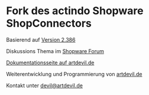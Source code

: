 Fork des actindo Shopware ShopConnectors
========================================

Basierend auf [Version 2.386](http://wiki.actindo.de/wiki/index.php?title=Handbuch:ShopConnector_Download#Shopware_3.5.0_und_h.C3.B6her "Version 2.386 im actindo wiki")

Diskussions Thema im [Shopware Forum](http://forum.shopware.de/-f20/-t2171.html "bisherige Diskussion")

[Dokumentationsseite auf artdevil.de](http://artdevil.de/shopconnector/ "ShopConnector auf artdevil.de")


Weiterentwicklung und Programmierung von [artdevil.de](http://artdevil.de/ "ArtDevil.de")

Kontakt unter devil@artdevil.de
